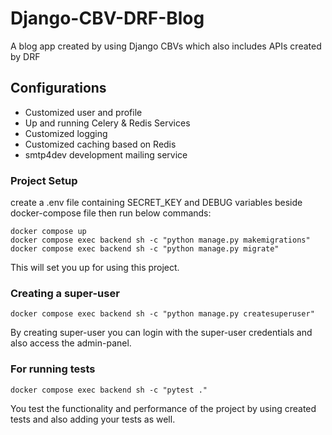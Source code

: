 # Django-CBV-DRF-Blog
 A blog app created by using Django CBVs which also includes APIs created by DRF

## Configurations
 - Customized user and profile
 - Up and running Celery & Redis Services
 - Customized logging
 - Customized caching based on Redis
 - smtp4dev development mailing service

### Project Setup
 create a .env file containing SECRET_KEY and DEBUG variables beside docker-compose file
 then run below commands:
 ```
 docker compose up
 docker compose exec backend sh -c "python manage.py makemigrations"
 docker compose exec backend sh -c "python manage.py migrate"
 ```
 This will set you up for using this project.

### Creating a super-user
```
docker compose exec backend sh -c "python manage.py createsuperuser"
```
By creating super-user you can login with the super-user credentials and also access the admin-panel.

### For running tests
```
docker compose exec backend sh -c "pytest ."
```
You test the functionality and performance of the project by using created tests and also adding your tests as well.
